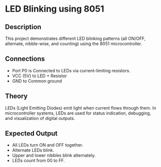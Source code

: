 # **LED Blinking using 8051**

## Description
This project demonstrates different LED blinking patterns (all ON/OFF, alternate, nibble-wise, and counting) using the 8051 microcontroller.

## Connections
* Port P0 is Connected to LEDs via current-limiting resistors.
* VCC (5V) to LED + Resistor
* GND to Common ground

## Theory
LEDs (Light Emitting Diodes) emit light when current flows through them.  In microcontroller systems, LEDs are used for status indication, debugging, and visualization of digital outputs.

## Expected Output
*  All LEDs turn ON and OFF together.
* Alternate LEDs blink.
* Upper and lower nibbles blink alternately.
*  LEDs count from 00 to FF.

